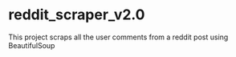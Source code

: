 # reddit_scraper_v2.0
This project scraps all the user comments from a reddit post using BeautifulSoup
